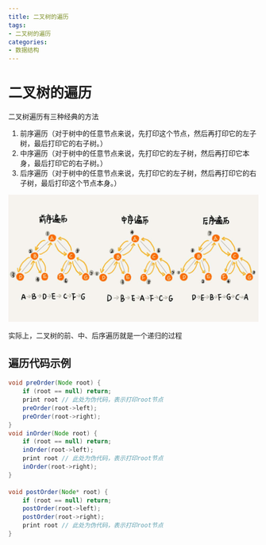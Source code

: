 ```yaml
---
title: 二叉树的遍历
tags: 
- 二叉树的遍历
categories: 
- 数据结构
---
```


# 二叉树的遍历

二叉树遍历有三种经典的方法
1. 前序遍历（对于树中的任意节点来说，先打印这个节点，然后再打印它的左子树，最后打印它的右子树。）
2. 中序遍历（对于树中的任意节点来说，先打印它的左子树，然后再打印它本身，最后打印它的右子树。）
3. 后序遍历（对于树中的任意节点来说，先打印它的左子树，然后再打印它的右子树，最后打印这个节点本身。）

![二叉树遍历](https://raw.githubusercontent.com/FameLsy/Images/master/data/二叉树遍历.png)

实际上，二叉树的前、中、后序遍历就是一个递归的过程

## 遍历代码示例

```java
void preOrder(Node root) {
    if (root == null) return;
    print root // 此处为伪代码，表示打印root节点
    preOrder(root->left);
    preOrder(root->right);
}
void inOrder(Node root) {
    if (root == null) return;
    inOrder(root->left);
    print root // 此处为伪代码，表示打印root节点
    inOrder(root->right);
}

void postOrder(Node* root) {
    if (root == null) return;
    postOrder(root->left);
    postOrder(root->right);
    print root // 此处为伪代码，表示打印root节点
}
```